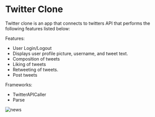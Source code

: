 # Twitter Clone

Twitter clone is an app that connects to twitters API that performs the following features listed below:

Features:
* User Login/Logout
* Displays user profile picture, username, and tweet text.
* Composition of tweets 
* Liking of tweets
* Retweeting of tweets.
* Post tweets

Frameworks:
* TwitterAPICaller
* Parse
 

![news](https://user-images.githubusercontent.com/55071531/119530727-499da180-bd51-11eb-9db1-4444dac03072.gif)
